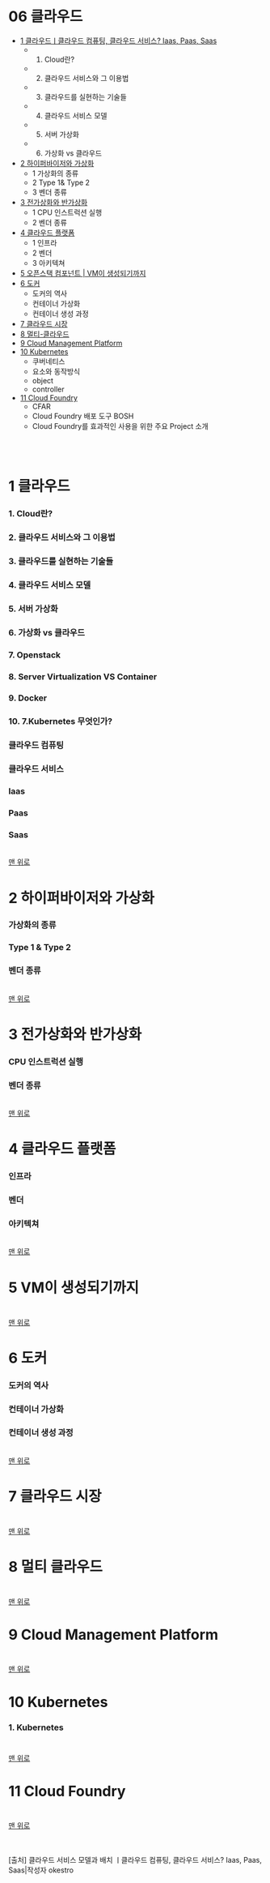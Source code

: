 # 06 클라우드

* [1 클라우드ㅣ클라우드 컴퓨팅, 클라우드 서비스? Iaas, Paas, Saas](#1-클라우드)
  * 1. Cloud란?
  * 2. 클라우드 서비스와 그 이용법
  * 3. 클라우드를 실현하는 기술들
  * 4. 클라우드 서비스 모델
  * 5. 서버 가상화
  * 6. 가상화 vs 클라우드
* [2 하이퍼바이저와 가상화](#2-하이퍼바이저와-가상화)
  * 1 가상화의 종류
  * 2 Type 1& Type 2
  * 3 벤더 종류
* [3 전가상화와 반가상화](#3-전가상화와-반가상화)
  * 1 CPU 인스트럭션 실행
  * 2 벤더 종류
* [4 클라우드 플랫폼](#4-클라우드-플랫폼)
  * 1 인프라
  * 2 벤더
  * 3 아키텍쳐
* [5 오픈스택 컴포넌트 | VM이 생성되기까지](#5-VM이-생성되기까지)
* [6 도커](#6-도커)
  * 도커의 역사
  * 컨테이너 가상화
  * 컨테이너 생성 과정
* [7 클라우드 시장](#7-클라우드-시장)
* [8 멀티-클라우드](#8-멀티-클라우드)
* [9 Cloud Management Platform](#9-Cloud-Management-Platform)
* [10 Kubernetes](#10-Kubernetes)
  * 쿠버네티스
  * 요소와 동작방식
  * object
  * controller  
* [11 Cloud Foundry](#11-Cloud-Foundry)
  * CFAR
  * Cloud Foundry 배포 도구 BOSH
  * Cloud Foundry를 효과적인 사용을 위한 주요 Project 소개


  
<br><br>

# 1 클라우드
  ### 1. Cloud란?
  ### 2. 클라우드 서비스와 그 이용법
  ### 3. 클라우드를 실현하는 기술들
  ### 4. 클라우드 서비스 모델
  ### 5. 서버 가상화
  ### 6. 가상화 vs 클라우드
  ### 7. Openstack
  ### 8. Server Virtualization VS Container 
  ### 9. Docker
  ### 10. 7.Kubernetes 무엇인가?
  ### 클라우드 컴퓨팅
  ### 클라우드 서비스
  ### Iaas
  ### Paas
  ### Saas
<br>[맨 위로](#06-클라우드) 


# 2 하이퍼바이저와 가상화
  ### 가상화의 종류
  ### Type 1 & Type 2
  ### 벤더 종류
<br>[맨 위로](#06-클라우드) 


# 3 전가상화와 반가상화
  ### CPU 인스트럭션 실행
  ### 벤더 종류
<br>[맨 위로](#06-클라우드) 

# 4 클라우드 플랫폼
  ### 인프라
  ### 벤더
  ### 아키텍쳐
<br>[맨 위로](#06-클라우드) 

# 5 VM이 생성되기까지
  ### 
  ### 
<br>[맨 위로](#06-클라우드) 

# 6 도커
  ### 도커의 역사
  ### 컨테이너 가상화
  ### 컨테이너 생성 과정
<br>[맨 위로](#06-클라우드) 

# 7 클라우드 시장
  ### 
  ### 
<br>[맨 위로](#06-클라우드) 

# 8 멀티 클라우드
  ### 
  ### 
<br>[맨 위로](#06-클라우드) 

# 9 Cloud Management Platform
  ### 
  ### 
<br>[맨 위로](#06-클라우드) 

# 10 Kubernetes
  ### 1. Kubernetes

  ### 
<br>[맨 위로](#06-클라우드) 

# 11 Cloud Foundry
  ### 
  ### 
<br>[맨 위로](#06-클라우드) 













<br><br>
[출처] 클라우드 서비스 모델과 배치 ㅣ클라우드 컴퓨팅, 클라우드 서비스? Iaas, Paas, Saas|작성자 okestro
